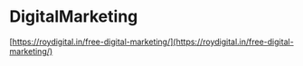 # DigitalMarketing


[https://roydigital.in/free-digital-marketing/](https://roydigital.in/free-digital-marketing/)
